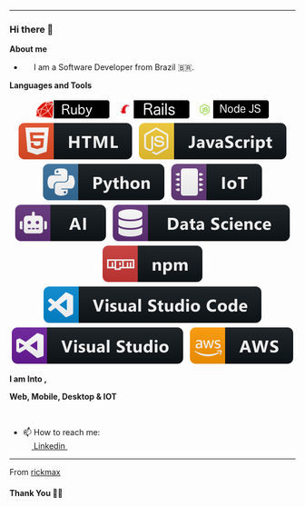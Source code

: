 ***********************************
### Hi there 👋


<b>About me</b> <br>
- <img src ="https://s3.amazonaws.com/pix.iemoji.com/images/emoji/apple/ios-12/256/boy-light-skin-tone.png" height= 15px width = 15px> I am a Software Developer from Brazil 🇧🇷.

<b>Languages and Tools</b> <br>

<p align="center">
    <img src="https://github.com/rickmax/rickmax/blob/master/Assets/ruby.png" alt="ruby" style="vertical-align:top; margin:4px">
    <img src="https://github.com/rickmax/rickmax/blob/master/Assets/rails.png" alt="rails" style="vertical-align:top; margin:4px">
    <img src="https://github.com/rickmax/rickmax/blob/master/Assets/nodejs.png" alt="node" style="vertical-align:top; margin:4px">
    <img src="https://github.com/rickmax/rickmax/blob/master/Assets/html.svg" alt="html" style="vertical-align:top; margin:4px">
    <img src="https://github.com/rickmax/rickmax/blob/master/Assets/javascript.svg" alt="javascript" style="vertical-align:top; margin:4px">
    <img src="https://github.com/rickmax/rickmax/blob/master/Assets/python.svg" alt="python" style="vertical-align:top; margin:4px">
    <img src="https://github.com/rickmax/rickmax/blob/master/Assets/iot.svg" alt="iot" style="vertical-align:top; margin:4px">
    <img src="https://github.com/rickmax/rickmax/blob/master/Assets/ai.svg" alt="ai" style="vertical-align:top; margin:4px">
    <img src="https://github.com/rickmax/rickmax/blob/master/Assets/datascience.svg" alt="datascience" style="vertical-align:top; margin:4px">
    <img src="https://github.com/rickmax/rickmax/blob/master/Assets/npm.svg" alt="npm" style="vertical-align:top; margin:4px">
    <img src="https://github.com/rickmax/rickmax/blob/master/Assets/visualstudio_code.svg" alt="vscode" style="vertical-align:top; margin:4px">
    <img src="https://github.com/rickmax/rickmax/blob/master/Assets/visualstudio.svg" alt="vs" style="vertical-align:top; margin:4px">
    <img src="https://github.com/rickmax/rickmax/blob/master/Assets/aws.svg" alt="aws" style="vertical-align:top; margin:4px">
</p>


**I am Into ,**

**Web, Mobile, Desktop & IOT**
<br />


<br /> 

- 📫 How to reach me:<br>
<a href = "https://www.linkedin.com/in/rickmaxg3/"><img src = "https://image.flaticon.com/icons/svg/174/174857.svg" height= 15px width = 15px> Linkedin </a>&nbsp;&nbsp;

*************

From [rickmax](https://github.com/rickmax)

#### Thank You 🙏🏼
